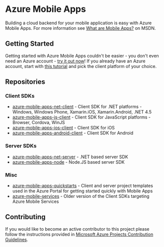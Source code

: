 # Azure Mobile Apps

Building a cloud backend for your mobile application is easy with Azure Mobile Apps. For more information see [What are Mobile Apps?](https://azure.microsoft.com/en-us/documentation/articles/app-service-mobile-value-prop-preview/) on MSDN.
   

 
## Getting Started

Getting started with Azure Mobile Apps couldn't be easier - you don't even need an Azure account - [try it out now](https://tryappservice.azure.com/?appServiceName=mobile)! 
If you already have an Azure account, start with [this tutorial](https://azure.microsoft.com/en-us/documentation/articles/app-service-mobile-dotnet-backend-xamarin-ios-get-started-preview/) and pick the client platform of your choice.

## Repositories

### Client SDKs
* [azure-mobile-apps-net-client](https://github.com/azure/azure-mobile-apps-net-client) - Client SDK for .NET platforms - Windows, Windows Phone, Xamarin.iOS, Xamarin.Android, .NET 4.5
* [azure-mobile-apps-js-client](https://github.com/azure/azure-mobile-apps-js-client) - Client SDK for JavaScript platforms - Browser, Cordova, WinJS
* [azure-mobile-apps-ios-client](https://github.com/azure/azure-mobile-apps-ios-client) - Client SDK for iOS
* [azure-mobile-apps-android-client](https://github.com/azure/azure-mobile-apps-android-client) - Client SDK for Android

### Server SDKs
* [azure-mobile-apps-net-server](https://github.com/azure/azure-mobile-apps-net-server) - .NET based server SDK
* [azure-mobile-apps-node](https://github.com/azure/azure-mobile-apps-node) - Node.JS based server SDK

### Misc
* [azure-mobile-apps-quickstarts](https://github.com/Azure/azure-mobile-apps-quickstarts) - Client and server project templates used in the Azure Portal for getting started quickly with Mobile Apps
* [azure-mobile-services](https://github.com/azure/azure-mobile-services) - Older version of the Client SDKs targeting Azure Mobile Services

## Contributing

If you would like to become an active contributor to this project please follow the instructions provided in [Microsoft Azure Projects Contribution Guidelines](http://azure.github.com/guidelines.html). 
